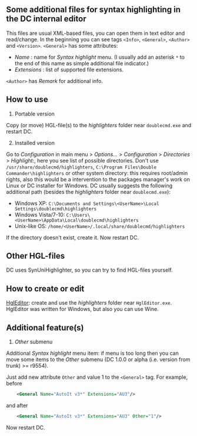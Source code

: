 Some additional files for syntax highlighting in the DC internal editor
-----------------------------------------------------------------------

This files are usual XML-based files, you can open them in text editor and read/change. In the beginning you can see tags `<Info>`, `<General>`, `<Author>` and `<Version>`. `<General>` has some attributes:

- *Name* : name for *Syntax highlight* menu. (I usually add an asterisk `*` to the end of this name as simple additional file indicator.)
- *Extensions* : list of supported file extensions.

`<Author>` has *Remark* for additional info.


## How to use

1. Portable version

Copy (or move) HGL-file(s) to the *highlighters* folder near `doublecmd.exe` and restart DC.

2. Installed version

Go to *Configuration* in main menu > *Options...* > *Configuration* > *Directories* > *Highlight:*, here you see list of possible directories.
Don't use `/usr/share/doublecmd/highlighters`, `C:\Program Files\Double Commander\highlighters` or other system directory: this requires root/admin rights, also this would be a intervention to the packages manager's work on Linux or DC installer for Windows. DC usually suggests the following additional path (besides the *highlighters* folder near `doublecmd.exe`):

- Windows XP: `C:\Documents and Settings\<UserName>\Local Settings\doublecmd\highlighters`
- Windows Vista/7-10: `C:\Users\<UserName>\AppData\Local\doublecmd\highlighters`
- Unix-like OS: `/home/<UserName>/.local/share/doublecmd/highlighters`

If the directory doesn't exist, create it. Now restart DC.


## Other HGL-files

DC uses SynUniHighlighter, so you can try to find HGL-files yourself.


## How to create or edit

[HglEditor](http://totalcmd.net/plugring/HglEditor.html): create and use the *highlighters* folder near `HglEditor.exe`. HglEditor was written for Windows, but also you can use Wine.


## Additional feature(s)

1. *Other* submenu

Additional *Syntax highlight* menu item: if menu is too long then you can move some items to the *Other* submenu (DC 1.0.0 or alpha (i.e. version from trunk) >= r9554).

Just add new attribute `Other` and value 1 to the `<General>` tag. For example, before
```xml
    <General Name="AutoIt v3*" Extensions="AU3"/>
```
and after
```xml
    <General Name="AutoIt v3*" Extensions="AU3" Other="1"/>
```
Now restart DC.
